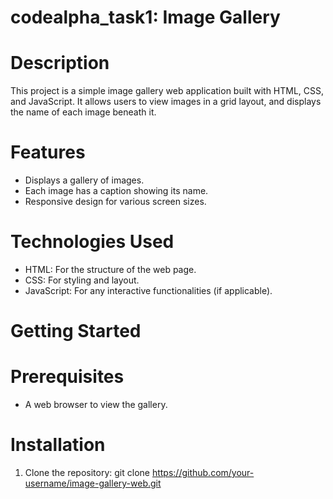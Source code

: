 # codealpha_task1: Image Gallery 

# Description
This project is a simple image gallery web application built with HTML, CSS, and JavaScript. It allows users to view images in a grid layout, and displays the name of each image beneath it.

# Features
- Displays a gallery of images.
- Each image has a caption showing its name.
- Responsive design for various screen sizes.

# Technologies Used
- HTML: For the structure of the web page.
- CSS: For styling and layout.
- JavaScript: For any interactive functionalities (if applicable).

# Getting Started

# Prerequisites
- A web browser to view the gallery.

# Installation
1. Clone the repository: git clone https://github.com/your-username/image-gallery-web.git
